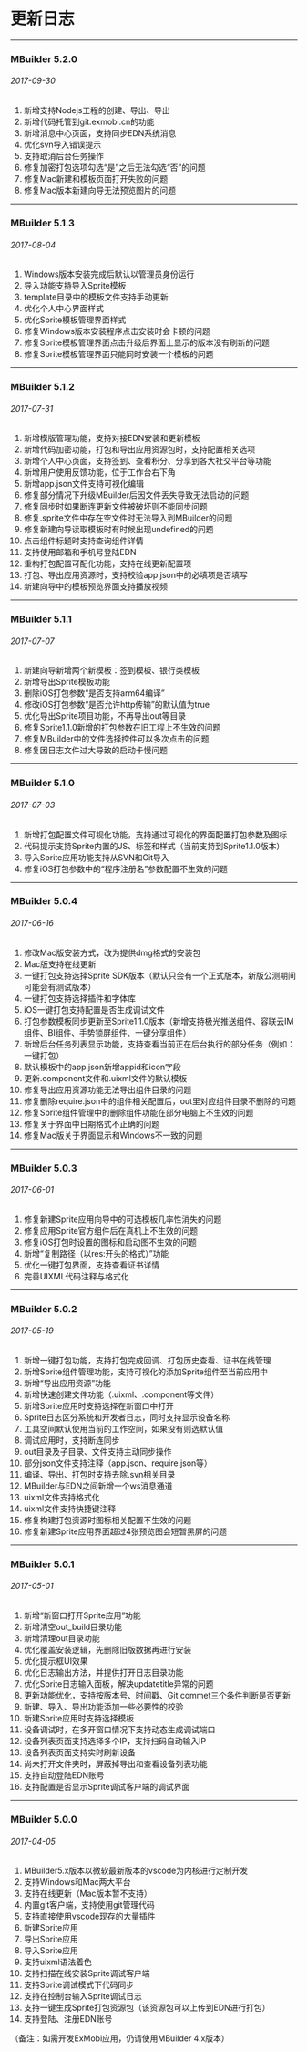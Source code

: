 # 更新日志

----------
### MBuilder 5.2.0
###### 2017-09-30
1. 新增支持Nodejs工程的创建、导出、导出
2. 新增代码托管到git.exmobi.cn的功能
3. 新增消息中心页面，支持同步EDN系统消息
4. 优化svn导入错误提示
5. 支持取消后台任务操作
6. 修复加密打包选项勾选“是”之后无法勾选“否”的问题
7. 修复Mac新建和模板页面打开失败的问题
8. 修复Mac版本新建向导无法预览图片的问题

----------
### MBuilder 5.1.3
###### 2017-08-04
1. Windows版本安装完成后默认以管理员身份运行
2. 导入功能支持导入Sprite模板
3. template目录中的模板文件支持手动更新
4. 优化个人中心界面样式
5. 优化Sprite模板管理界面样式
6. 修复Windows版本安装程序点击安装时会卡顿的问题
7. 修复Sprite模板管理界面点击升级后界面上显示的版本没有刷新的问题
8. 修复Sprite模板管理界面只能同时安装一个模板的问题

----------
### MBuilder 5.1.2
###### 2017-07-31
1. 新增模版管理功能，支持对接EDN安装和更新模板
2. 新增代码加密功能，打包和导出应用资源包时，支持配置相关选项
3. 新增个人中心页面，支持签到、查看积分、分享到各大社交平台等功能
4. 新增用户使用反馈功能，位于工作台右下角
5. 新增app.json文件支持可视化编辑
6. 修复部分情况下升级MBuilder后因文件丢失导致无法启动的问题
7. 修复同步时如果断连更新文件被破坏则不能同步问题
8. 修复.sprite文件中存在空文件时无法导入到MBuilder的问题
9. 修复新建向导读取模板时有时候出现undefined的问题
10. 点击组件标题时支持查询组件详情
11. 支持使用邮箱和手机号登陆EDN
12. 重构打包配置可配化功能，支持在线更新配置项
13. 打包、导出应用资源时，支持校验app.json中的必填项是否填写
14. 新建向导中的模板预览界面支持播放视频

----------
### MBuilder 5.1.1
###### 2017-07-07
1. 新建向导新增两个新模板：签到模板、银行类模板
2. 新增导出Sprite模板功能
3. 删除iOS打包参数“是否支持arm64编译”
4. 修改iOS打包参数“是否允许http传输”的默认值为true
5. 优化导出Sprite项目功能，不再导出out等目录
6. 修复Sprite1.1.0新增的打包参数在旧工程上不生效的问题
7. 修复MBuilder中的文件选择控件可以多次点击的问题
8. 修复因日志文件过大导致的启动卡慢问题

----------
### MBuilder 5.1.0
###### 2017-07-03
1. 新增打包配置文件可视化功能，支持通过可视化的界面配置打包参数及图标
2. 代码提示支持Sprite内置的JS、标签和样式（当前支持到Sprite1.1.0版本）
3. 导入Sprite应用功能支持从SVN和Git导入
4. 修复iOS打包参数中的“程序注册名”参数配置不生效的问题

----------
### MBuilder 5.0.4
###### 2017-06-16
1. 修改Mac版安装方式，改为提供dmg格式的安装包
2. Mac版支持在线更新
3. 一键打包支持选择Sprite SDK版本（默认只会有一个正式版本，新版公测期间可能会有测试版本）
4. 一键打包支持选择插件和字体库
5. iOS一键打包支持配置是否生成调试文件
6. 打包参数模板同步更新至Sprite1.1.0版本（新增支持极光推送组件、容联云IM组件、BI组件、手势锁屏组件、一键分享组件）
7. 新增后台任务列表显示功能，支持查看当前正在后台执行的部分任务（例如：一键打包）
8. 默认模板中的app.json新增appid和icon字段
9. 更新.component文件和.uixml文件的默认模板
10. 修复导出应用资源功能无法导出组件目录的问题
11. 修复删除require.json中的组件相关配置后，out里对应组件目录不删除的问题
12. 修复Sprite组件管理中的删除组件功能在部分电脑上不生效的问题
13. 修复关于界面中日期格式不正确的问题
14. 修复Mac版关于界面显示和Windows不一致的问题

----------
### MBuilder 5.0.3
###### 2017-06-01
1. 修复新建Sprite应用向导中的可选模板几率性消失的问题
2. 修复应用Sprite官方组件后在真机上不生效的问题
3. 修复iOS打包时设置的图标和启动图不生效的问题
4. 新增“复制路径（以res:开头的格式）”功能
5. 优化一键打包界面，支持查看证书详情
6. 完善UIXML代码注释与格式化

----------
### MBuilder 5.0.2
###### 2017-05-19
1. 新增一键打包功能，支持打包完成回调、打包历史查看、证书在线管理
2. 新增Sprite组件管理功能，支持可视化的添加Sprite组件至当前应用中
3. 新增“导出应用资源”功能
4. 新增快速创建文件功能（.uixml、.component等文件）
5. 新增Sprite应用时支持选择在新窗口中打开
6. Sprite日志区分系统和开发者日志，同时支持显示设备名称
7. 工具空间默认使用当前的工作空间，如果没有则选默认值
8. 调试应用时，支持断连同步
9. out目录及子目录、文件支持主动同步操作
10. 部分json文件支持注释（app.json、require.json等）
11. 编译、导出、打包时支持去除.svn相关目录
12. MBuilder与EDN之间新增一个ws消息通道
13. uixml文件支持格式化
14. uixml文件支持快捷键注释
15. 修复构建打包资源时图标相关配置不生效的问题
16. 修复新建Sprite应用界面超过4张预览图会短暂黑屏的问题

----------
### MBuilder 5.0.1
###### 2017-05-01
1. 新增“新窗口打开Sprite应用”功能
2. 新增清空out_build目录功能
3. 新增清理out目录功能
4. 优化覆盖安装逻辑，先删除旧版数据再进行安装
5. 优化提示框UI效果
6. 优化日志输出方法，并提供打开日志目录功能
7. 优化Sprite日志输入面板，解决updatetitle异常的问题
8. 更新功能优化，支持按版本号、时间戳、Git commet三个条件判断是否更新
9. 新建、导入、导出功能添加一些必要性的校验
10. 新建Sprite应用时支持选择模板
11. 设备调试时，在多开窗口情况下支持动态生成调试端口
12. 设备列表页面支持选择多个IP，支持扫码自动输入IP
13. 设备列表页面支持实时刷新设备
14. 尚未打开文件夹时，屏蔽掉导出和查看设备列表功能
15. 支持自动登陆EDN账号
16. 支持配置是否显示Sprite调试客户端的调试界面

----------
### MBuilder 5.0.0
###### 2017-04-05
1. MBuilder5.x版本以微软最新版本的vscode为内核进行定制开发
2. 支持Windows和Mac两大平台
3. 支持在线更新（Mac版本暂不支持）
4. 内置git客户端，支持使用git管理代码
5. 支持直接使用vscode现存的大量插件
6. 新建Sprite应用
7. 导出Sprite应用
8. 导入Sprite应用
9. 支持uixml语法着色
10. 支持扫描在线安装Sprite调试客户端
11. 支持Sprite调试模式下代码同步
12. 支持在控制台输入Sprite调试日志
13. 支持一键生成Sprite打包资源包（该资源包可以上传到EDN进行打包）
14. 支持登陆、注册EDN账号 

（备注：如需开发ExMobi应用，仍请使用MBuilder 4.x版本）